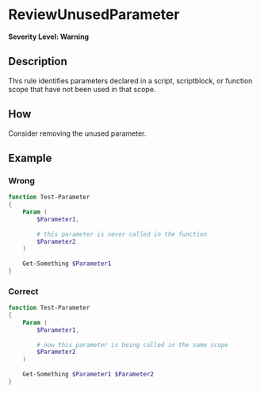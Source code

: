 # ReviewUnusedParameter

**Severity Level: Warning**

## Description

This rule identifies parameters declared in a script, scriptblock, or function scope that have not been used in that scope. 

## How

Consider removing the unused parameter.

## Example

### Wrong

``` PowerShell
function Test-Parameter
{
	Param (
		$Parameter1,
		
		# this parameter is never called in the function
		$Parameter2
	)
	
	Get-Something $Parameter1
}
```

### Correct

``` PowerShell
function Test-Parameter
{
	Param (
		$Parameter1,
		
		# now this parameter is being called in the same scope
		$Parameter2
	)
	
	Get-Something $Parameter1 $Parameter2
}
```
